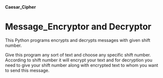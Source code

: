 **Caesar_Cipher**
# Message_Encryptor and Decryptor
This Python programs encrypts and decrypts messages with given shift number.

Give this program any sort of text and choose any specific shift number. According to shift number it will encrypt your text and for 
decryption you need to give your shift number along with encrypted text to whom you want to send this message.
